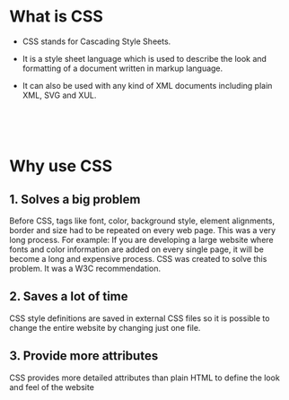 # What is CSS

- CSS stands for Cascading Style Sheets.

* It is a style sheet language which is used to describe the look and formatting of a document written in markup language.

* It can also be used with any kind of XML documents including plain XML, SVG and XUL.

&nbsp;

&nbsp;

# Why use CSS

## 1. Solves a big problem

Before CSS, tags like font, color, background style, element alignments, border and size had to be repeated on every web page. This was a very long process. For example: If you are developing a large website where fonts and color information are added on every single page, it will be become a long and expensive process. CSS was created to solve this problem. It was a W3C recommendation.

## 2. Saves a lot of time

CSS style definitions are saved in external CSS files so it is possible to change the entire website by changing just one file.

## 3. Provide more attributes

CSS provides more detailed attributes than plain HTML to define the look and feel of the website

&nbsp;

&nbsp;
